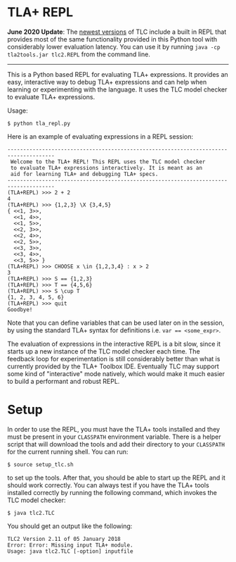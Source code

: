 # TLA+ REPL

**June 2020 Update**: The [newest versions](https://github.com/tlaplus/tlaplus/commit/97afa3c6952e343ee2409366a668ba12afceeef4) of TLC include a built in REPL that provides most of the same functionality provided in this Python tool with considerably lower evaluation latency. You can use it by running `java -cp tla2tools.jar tlc2.REPL` from the command line.

----

This is a Python based REPL for evaluating TLA+ expressions. It provides an easy, interactive way to debug TLA+ expressions and can help when learning or experimenting with the language. It uses the TLC model checker to evaluate TLA+ expressions.

Usage:

```
$ python tla_repl.py
```

Here is an example of evaluating expressions in a REPL session:

```
-------------------------------------------------------------------------------------
 Welcome to the TLA+ REPL! This REPL uses the TLC model checker
 to evaluate TLA+ expressions interactively. It is meant as an
 aid for learning TLA+ and debugging TLA+ specs.
-------------------------------------------------------------------------------------
(TLA+REPL) >>> 2 + 2
4
(TLA+REPL) >>> {1,2,3} \X {3,4,5}
{ <<1, 3>>,
  <<1, 4>>,
  <<1, 5>>,
  <<2, 3>>,
  <<2, 4>>,
  <<2, 5>>,
  <<3, 3>>,
  <<3, 4>>,
  <<3, 5>> }
(TLA+REPL) >>> CHOOSE x \in {1,2,3,4} : x > 2
3
(TLA+REPL) >>> S == {1,2,3}
(TLA+REPL) >>> T == {4,5,6}
(TLA+REPL) >>> S \cup T
{1, 2, 3, 4, 5, 6}
(TLA+REPL) >>> quit
Goodbye!
```

Note that you can define variables that can be used later on in the session, by using the standard TLA+ syntax for definitions i.e. `var == <some_expr>`.

The evaluation of expressions in the interactive REPL is a bit slow, since it starts up a new instance of the TLC model checker each time. The feedback loop for experimentation is still considerably better than what is currently provided by the TLA+ Toolbox IDE. Eventually TLC may support some kind of "interactive" mode natively, which would make it much easier to build a performant and robust REPL.

# Setup

In order to use the REPL, you must have the TLA+ tools installed and they must be present in your `CLASSPATH` environment variable. There is a helper script that will download the tools and add their directory to your `CLASSPATH` for the current running shell. You can run:

```
$ source setup_tlc.sh
```

to set up the tools. After that, you should be able to start up the REPL and it should work correctly. You can always test if you have the TLA+ tools installed correctly by running the following command, which invokes the TLC model checker: 

```
$ java tlc2.TLC
```

You should get an output like the following:

```
TLC2 Version 2.11 of 05 January 2018
Error: Error: Missing input TLA+ module.
Usage: java tlc2.TLC [-option] inputfile
```
